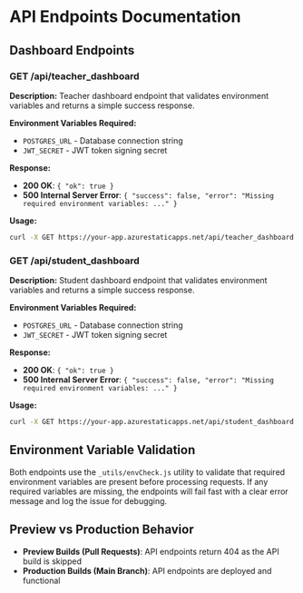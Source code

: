 # API Endpoints Documentation

## Dashboard Endpoints

### GET /api/teacher_dashboard

**Description:** Teacher dashboard endpoint that validates environment variables and returns a simple success response.

**Environment Variables Required:**
- `POSTGRES_URL` - Database connection string
- `JWT_SECRET` - JWT token signing secret

**Response:**
- **200 OK**: `{ "ok": true }`
- **500 Internal Server Error**: `{ "success": false, "error": "Missing required environment variables: ..." }`

**Usage:**
```bash
curl -X GET https://your-app.azurestaticapps.net/api/teacher_dashboard
```

### GET /api/student_dashboard

**Description:** Student dashboard endpoint that validates environment variables and returns a simple success response.

**Environment Variables Required:**
- `POSTGRES_URL` - Database connection string
- `JWT_SECRET` - JWT token signing secret

**Response:**
- **200 OK**: `{ "ok": true }`
- **500 Internal Server Error**: `{ "success": false, "error": "Missing required environment variables: ..." }`

**Usage:**
```bash
curl -X GET https://your-app.azurestaticapps.net/api/student_dashboard
```

## Environment Variable Validation

Both endpoints use the `_utils/envCheck.js` utility to validate that required environment variables are present before processing requests. If any required variables are missing, the endpoints will fail fast with a clear error message and log the issue for debugging.

## Preview vs Production Behavior

- **Preview Builds (Pull Requests)**: API endpoints return 404 as the API build is skipped
- **Production Builds (Main Branch)**: API endpoints are deployed and functional
